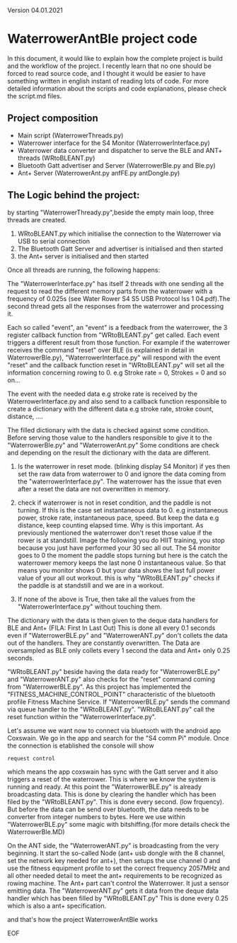 Version 04.01.2021

# WaterrowerAntBle project code 

In this document, it would like to explain how the complete project is build and the workflow of the project.
I recently learn that no one should be forced to read source code, and I thought it would be easier to have
something written in english instant of reading lots of code. For more detailed information about the scripts
and code explanations, please check the script.md files.

## Project composition

- Main script (WaterrowerThreads.py)
- Waterrower interface for the S4 Monitor (WaterrowerInterface.py)
- Waterrower data converter and dispatcher to serve the BLE and ANT+ threads (WRtoBLEANT.py)
- Bluetooth Gatt advertiser and Server (WaterrowerBle.py and Ble.py)
- Ant+ Server (WaterrowerAnt.py anfFE.py antDongle.py)

## The Logic behind the project: 

by starting "WaterrowerThready.py",beside the empty main loop, three threads are created. 

1. WRtoBLEANT.py which initialise the connection to the Waterrower via USB to serial connection 
2. The Bluetooth Gatt Server and advertiser is initialised and then started 
3. the Ant+ server is initialised and then started 

Once all threads are running, the following happens: 

The "WaterrowerInterface.py" has itself 2 threads with one sending all the request to read the different 
memory parts from the waterrower with a frequency of 0.025s (see Water Rower S4 S5 USB Protocol Iss 1 04.pdf).The second
thread gets all the responses from the waterrower and processing it. 

Each so called "event", an "event" is a feedback from the waterrower, the 3 register callback
function from "WRtoBLEANT.py" get called. Each event triggers a different result from those function. 
For example if the waterrower receives the command "reset" over BLE (is explained in detail in WaterrowerBle.py),
"WaterrowerInterface.py" will respond with the event "reset" and the callback function reset in "WRtoBLEANT.py"
will set all the information concerning rowing to 0. e.g Stroke rate = 0, Strokes = 0 and so on... 

The event with the needed data e.g stroke rate is received by the WaterrowerInterface.py and also send to a
callback function responsible to create a dictionary with the different data e.g stroke rate, stroke count,
distance, .... 

The filled dictionary with the data is checked against some condition.
Before serving those value to the handlers responsible to give it to the "WaterrowerBle.py" and "WaterrowerAnt.py"
Some conditions are check and depending on the result the dictionary with the data are different. 

1. Is the waterrower in reset mode. (blinking display S4 Monitor) if yes then set the raw data from 
   waterrower to 0 and ignore the data coming from the "waterrowerInterface.py". 
   The waterrower has the issue that even after a reset the data are not overwritten in memory.
    

2. check if waterrower is not in reset condition, and the paddle is not turning. If this is the case set
instantaneous data to 0. e.g instantaneous power, stroke rate, instantaneous pace, speed. But keep the 
   data e.g distance, keep counting elapsed time. Why is this important. As previously mentioned the waterrower
   don't reset those value if the rower is at standstill. Image the following you do HIIT training, you 
   stop because you just have performed your 30 sec all out. The S4 monitor goes to 0 the moment the paddle
   stops turning but here is the catch the waterrower memory keeps the last none 0 instantaneous value. 
   So that means you monitor shows 0 but your data shows the last full power value of your all out workout. 
   this is why "WRtoBLEANT.py" checks if the paddle is at standstill and we are in a workout. 
   

3. If none of the above is True, then take all the values from the "WaterrowerInterface.py" without touching
them. 
   
The dictionary with the data is then given to the deque data handlers for BLE and Ant+ (FILA: First In Last Out) 
This is done all every 0.1 seconds even if "WaterrowerBLE.py" and "WaterrowerANT.py" don't collets the data out 
of the handlers. They are constantly overwritten. The Data are oversampled as BLE only collets every 1 second
the data and Ant+ only 0.25 seconds.

"WRtoBLEANT.py" beside having the data ready for "WaterrowerBLE.py" and "WaterrowerANT.py" also checks for 
the "reset" command coming from "WaterrowerBLE.py". As this project has implemented the 
"FITNESS_MACHINE_CONTROL_POINT" characteristic of the bluetooth profile Fitness Machine Service. 
If "WaterrowerBLE.py" sends the command via queue handler to the "WRtoBLEANT.py". "WRtoBLEANT.py" call the 
reset function within the "WaterrowerInterface.py". 

Let's assume we want now to connect via bluetooth with the android app Coxswain. We go in the app and search
for the "S4 comm Pi" module. Once the connection is etablished the console will show 

    request control 

which means the app coxswain has sync with the Gatt server and it also triggers a reset of the waterrower. 
This is where we know the system is running and ready. At this point the "WaterrowerBLE.py" is already 
broadcasting data. This is done by clearing the handler which has been filed by the "WRtoBLEANT.py". 
This is done every second. (low frquency). But before the data can be send over bluetooth, the data needs
to be converter from integer numbers to bytes. Here we use within "WaterrowerBLE.py" some magic with 
bitshiffing.(for more details check the WaterrowerBle.MD)

On the ANT side, the "WaterrowerANT.py" is broadcasting from the very beginning. It start the so-called Node 
(ant+ usb dongle with the 8 channel, set the network key needed for ant+), then setups the use 
channel 0 and use the fitness equipment profile to set the correct frequency 2057MHz and all other needed
detail to meet the ant+ requirements to be recognized as rowing machine. 
The Ant+ part can't control the Waterrower. It just a sensor emitting data. 
The "WaterrowerANT.py" gets it data from the deque data handler which has been filled by "WRtoBLEANT.py" 
This is done every 0.25 which is also a ant+ specification. 

and that's how the project WaterrowerAntBle works 

EOF

   